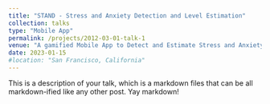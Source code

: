 ```yaml
---
title: "STAND - Stress and Anxiety Detection and Level Estimation"
collection: talks
type: "Mobile App"
permalink: /projects/2012-03-01-talk-1
venue: "A gamified Mobile App to Detect and Estimate Stress and Anxiety Level"
date: 2023-01-15
#location: "San Francisco, California"
---
```


This is a description of your talk, which is a markdown files that can be all markdown-ified like any other post. Yay markdown!
